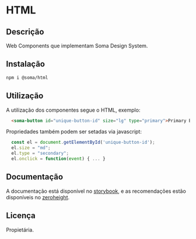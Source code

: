 # HTML

## Descrição

Web Components que implementam Soma Design System.


## Instalação

```sh
npm i @soma/html
```

## Utilização

A utilização dos componentes segue o HTML, exemplo:
```html
  <soma-button id="unique-button-id" size="lg" type="primary">Primary Button LG</soma-button>
```

Propriedades também podem ser setadas via javascript:
```js
  const el = document.getElementById('unique-button-id');
  el.size = "md";
  el.type = "secondary";
  el.onclick = function(event) { ... }
```

## Documentação

A documentação está disponível no [storybook](https://soma-sb.xpi.com.br), e as recomendações estão disponíveis no [zeroheight](https://soma.xpi.com.br).

## Licença

Propietária.
